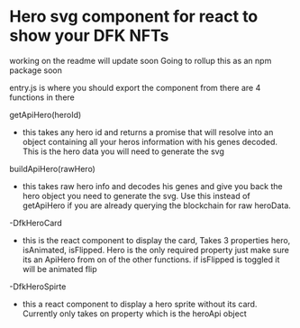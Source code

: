 # Hero svg component for react to show your DFK NFTs

working on the readme will update soon
Going to rollup this as an npm package soon

entry.js is where you should export the component from there are 4 functions in there

getApiHero(heroId)

- this takes any hero id and returns a promise that will resolve into an object containing all your heros information with his genes decoded. This is the hero data you will need to generate the svg

buildApiHero(rawHero)

- this takes raw hero info and decodes his genes and give you back the hero object you need to generate the svg. Use this instead of getApiHero if you are already querying the blockchain for raw heroData.

-DfkHeroCard

- this is the react component to display the card, Takes 3 properties hero, isAnimated, isFlipped. Hero is the only required property just make sure its an ApiHero from on of the other functions. if isFlipped is toggled it will be animated flip

-DfkHeroSpirte

- this a react component to display a hero sprite without its card. Currently only takes on property which is the heroApi object
